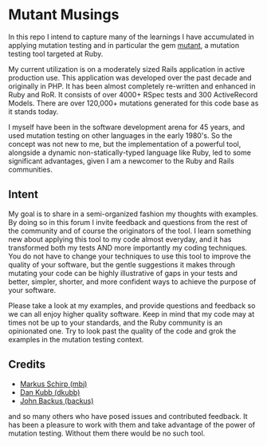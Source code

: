 # Mutant Musings

In this repo I intend to capture many of the learnings I have accumulated in applying mutation testing and in particular 
the gem [mutant](https://github.com/mbj/mutant), a mutation testing tool targeted at Ruby. 

My current utilization is on a moderately sized Rails application in active production use. This application was developed over 
the past decade and originally in PHP. It has been almost completely re-written and enhanced in Ruby and RoR. It consists
of over 4000+ RSpec tests and 300 ActiveRecord Models. There are over 120,000+ mutations generated for this code base as it stands today.

I myself have been in the software development arena for 45 years, and used mutation testing on other languages in the early 1980's. 
So the concept was not new to me, but the implementation of a powerful tool, alongside a dynamic non-statically-typed language like Ruby, led to some significant
advantages, given I am a newcomer to the Ruby and Rails communities.

## Intent

My goal is to share in a semi-organized fashion my thoughts with examples. By doing so in this forum I invite feedback and questions from the rest of the community and 
of course the originators of the tool. I learn something new about applying this tool to my code almost everyday, and
it has transformed both my tests AND more importantly my coding techniques. You do not have to change your techniques to use this tool to improve the quality of your software,
but the gentle suggestions it makes through mutating your code can be highly illustrative of gaps in your tests and 
better, simpler, shorter, and more confident ways to achieve the purpose of your software. 

Please take a look at my examples, and provide questions and feedback so we can all enjoy higher quality software. Keep in mind that my code may at times not be up to your standards, and the Ruby community is an opinionated one. Try to look past the quality of the code and grok the examples in the mutation testing context.

Credits
-------

* [Markus Schirp (mbj)](https://github.com/mbj)
* [Dan Kubb (dkubb)](https://github.com/dkubb)
* [John Backus (backus)](https://github.com/backus)

and so many others who have posed issues and contributed feedback. 
It has been a pleasure to work with them and take advantage of the power of mutation testing. Without them there would be no such tool.
